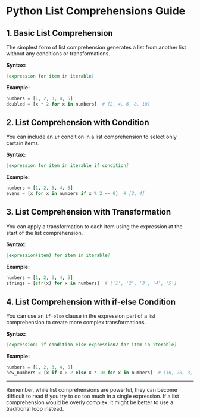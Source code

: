 # Python List Comprehensions Guide

## 1. Basic List Comprehension
The simplest form of list comprehension generates a list from another list without any conditions or transformations.

**Syntax:**
```markdown
[expression for item in iterable]
```

**Example:**
```python
numbers = [1, 2, 3, 4, 5]
doubled = [x * 2 for x in numbers]  # [2, 4, 6, 8, 10]
```

## 2. List Comprehension with Condition
You can include an `if` condition in a list comprehension to select only certain items.

**Syntax:**
```markdown
[expression for item in iterable if condition]
```

**Example:**
```python
numbers = [1, 2, 3, 4, 5]
evens = [x for x in numbers if x % 2 == 0]  # [2, 4]
```

## 3. List Comprehension with Transformation
You can apply a transformation to each item using the expression at the start of the list comprehension.

**Syntax:**
```markdown
[expression(item) for item in iterable]
```

**Example:**
```python
numbers = [1, 2, 3, 4, 5]
strings = [str(x) for x in numbers]  # ['1', '2', '3', '4', '5']
```

## 4. List Comprehension with if-else Condition
You can use an `if-else` clause in the expression part of a list comprehension to create more complex transformations.

**Syntax:**
```markdown
[expression1 if condition else expression2 for item in iterable]
```

**Example:**
```python
numbers = [1, 2, 3, 4, 5]
new_numbers = [x if x > 2 else x * 10 for x in numbers]  # [10, 20, 3, 4, 5]
```

---

Remember, while list comprehensions are powerful, they can become difficult to read if you try to do too much in a single expression. If a list comprehension would be overly complex, it might be better to use a traditional loop instead.
